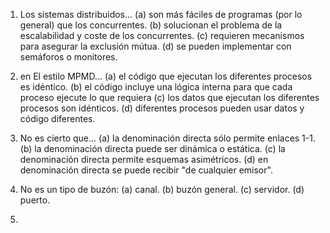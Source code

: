 1. Los sistemas distribuidos...
   (a) son más fáciles de programas (por lo general) que los concurrentes.
   (b) solucionan el problema de la escalabilidad y coste de los concurrentes.
   (c) requieren mecanismos para asegurar la exclusión mútua.
   (d) se pueden implementar con semáforos o monitores.

2. en El estilo MPMD...
   (a) el código que ejecutan los diferentes procesos es idéntico.
   (b) el código incluye una lógica interna para que cada proceso ejecute lo que requiera
   (c) los datos que ejecutan los diferentes procesos son idénticos.
   (d) diferentes procesos pueden usar datos y código diferentes.

3. No es cierto que...
   (a) la denominación directa sólo permite enlaces 1-1.
   (b) la denominación directa puede ser dinámica o estática.
   (c) la denominación directa permite esquemas asimétricos.
   (d) en denominación directa se puede recibir "de cualquier emisor".

3. No es un tipo de buzón:
   (a) canal.
   (b) buzón general.
   (c) servidor.
   (d) puerto.

4.
